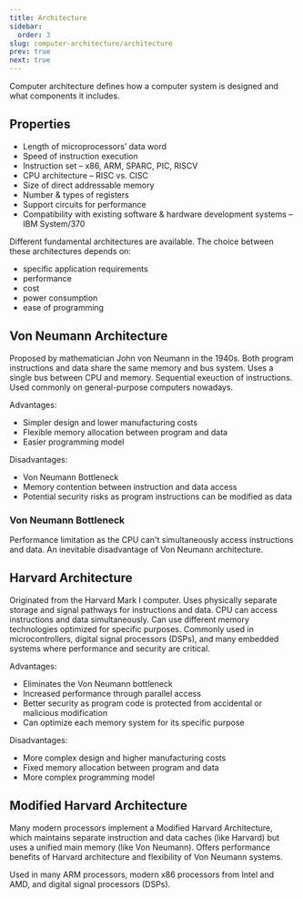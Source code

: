 ```yaml
---
title: Architecture
sidebar:
  order: 3
slug: computer-architecture/architecture
prev: true
next: true
---
```


Computer architecture defines how a computer system is designed and what components it includes.

## Properties

- Length of microprocessors’ data word
- Speed of instruction execution
- Instruction set – x86, ARM, SPARC, PIC, RISCV
- CPU architecture – RISC vs. CISC
- Size of direct addressable memory
- Number & types of registers
- Support circuits for performance
- Compatibility with existing software & hardware development systems – IBM System/370

Different fundamental architectures are available. The choice between these architectures depends on:

- specific application requirements
- performance
- cost
- power consumption
- ease of programming

## Von Neumann Architecture

Proposed by mathematician John von Neumann in the 1940s. Both program instructions and data share the same memory and bus system. Uses a single bus between CPU and memory. Sequential exeuction of instructions. Used commonly on general-purpose computers nowadays.

Advantages:

- Simpler design and lower manufacturing costs
- Flexible memory allocation between program and data
- Easier programming model

Disadvantages:

- Von Neumann Bottleneck
- Memory contention between instruction and data access
- Potential security risks as program instructions can be modified as data

### Von Neumann Bottleneck

Performance limitation as the CPU can't simultaneously access instructions and data. An inevitable disadvantage of Von Neumann architecture.

## Harvard Architecture

Originated from the Harvard Mark I computer. Uses physically separate storage and signal pathways for instructions and data. CPU can access instructions and data simultaneously. Can use different memory technologies optimized for specific purposes. Commonly used in microcontrollers, digital signal processors (DSPs), and many embedded systems where performance and security are critical.

Advantages:

- Eliminates the Von Neumann bottleneck
- Increased performance through parallel access
- Better security as program code is protected from accidental or malicious modification
- Can optimize each memory system for its specific purpose

Disadvantages:

- More complex design and higher manufacturing costs
- Fixed memory allocation between program and data
- More complex programming model

## Modified Harvard Architecture

Many modern processors implement a Modified Harvard Architecture, which maintains separate instruction and data caches (like Harvard) but uses a unified main memory (like Von Neumann). Offers performance benefits of Harvard architecture and flexibility of Von Neumann systems.

Used in many ARM processors, modern x86 processors from Intel and AMD, and digital signal processors (DSPs).
